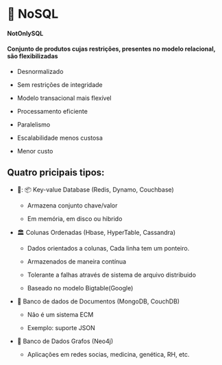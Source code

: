 # 📄 NoSQL

#### NotOnlySQL

#### Conjunto de produtos cujas restrições, presentes no modelo relacional, são flexibilizadas

- Desnormalizado

- Sem restrições de integridade

- Modelo transacional mais flexível

- Processamento eficiente

- Paralelismo

- Escalabilidade menos custosa

- Menor custo

## Quatro pricipais tipos:

- 🔑: 📦 Key-value Database (Redis, Dynamo, Couchbase)

    - Armazena conjunto chave/valor

    - Em memória, em disco ou hibrido

- 🏛️ Colunas Ordenadas (Hbase, HyperTable, Cassandra)

    - Dados orientados a colunas, Cada linha tem um ponteiro.

    - Armazenados de maneira contínua

    - Tolerante a falhas através de sistema de arquivo distribuido

    - Baseado no modelo Bigtable(Google)

- 📄 Banco de dados de Documentos (MongoDB, CouchDB)

    - Não é um sistema ECM

    - Exemplo: suporte JSON

- 🔵 Banco de Dados Grafos (Neo4j)

    - Aplicações em redes socias, medicina, genética, RH, etc.